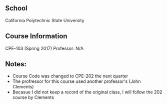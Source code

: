 ## School
California Polytechnic State University

## Course Information
CPE-103 (Spring 2017)
Professor: N/A

## Notes:
- Course Code was changed to CPE-202 the next quarter
- The profressor for this course used another professor's (John Clements)
- Becasue I did not keep a record of the original class, I will follow the 202 course by Clements 
